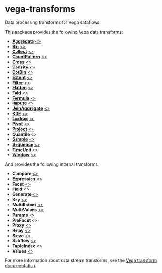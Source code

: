# vega-transforms

Data processing transforms for Vega dataflows.

This package provides the following Vega data transforms:

- [**Aggregate**](https://vega.github.io/vega/docs/transforms/aggregate/) [&lt;&gt;](https://github.com/vega/vega/blob/master/packages/vega-transforms/src/Aggregate.js "Source")
- [**Bin**](https://vega.github.io/vega/docs/transforms/bin/) [&lt;&gt;](https://github.com/vega/vega/blob/master/packages/vega-transforms/src/Bin.js "Source")
- [**Collect**](https://vega.github.io/vega/docs/transforms/collect/) [&lt;&gt;](https://github.com/vega/vega/blob/master/packages/vega-transforms/src/Collect.js "Source")
- [**CountPattern**](https://vega.github.io/vega/docs/transforms/countpattern/) [&lt;&gt;](https://github.com/vega/vega/blob/master/packages/vega-transforms/src/CountPattern.js "Source")
- [**Cross**](https://vega.github.io/vega/docs/transforms/cross/) [&lt;&gt;](https://github.com/vega/vega/blob/master/packages/vega-transforms/src/Cross.js "Source")
- [**Density**](https://vega.github.io/vega/docs/transforms/density/) [&lt;&gt;](https://github.com/vega/vega/blob/master/packages/vega-transforms/src/Density.js "Source")
- [**DotBin**](https://vega.github.io/vega/docs/transforms/dotbin/) [&lt;&gt;](https://github.com/vega/vega/blob/master/packages/vega-transforms/src/DotBin.js "Source")
- [**Extent**](https://vega.github.io/vega/docs/transforms/extent/) [&lt;&gt;](https://github.com/vega/vega/blob/master/packages/vega-transforms/src/Extent.js "Source")
- [**Filter**](https://vega.github.io/vega/docs/transforms/filter/) [&lt;&gt;](https://github.com/vega/vega/blob/master/packages/vega-transforms/src/Filter.js "Source")
- [**Flatten**](https://vega.github.io/vega/docs/transforms/flatten/) [&lt;&gt;](https://github.com/vega/vega/blob/master/packages/vega-transforms/src/Flatten.js "Source")
- [**Fold**](https://vega.github.io/vega/docs/transforms/fold/) [&lt;&gt;](https://github.com/vega/vega/blob/master/packages/vega-transforms/src/Fold.js "Source")
- [**Formula**](https://vega.github.io/vega/docs/transforms/formula/) [&lt;&gt;](https://github.com/vega/vega/blob/master/packages/vega-transforms/src/Formula.js "Source")
- [**Impute**](https://vega.github.io/vega/docs/transforms/Impute/) [&lt;&gt;](https://github.com/vega/vega/blob/master/packages/vega-transforms/src/Impute.js "Source")
- [**JoinAggregate**](https://vega.github.io/vega/docs/transforms/joinaggregate/) [&lt;&gt;](https://github.com/vega/vega/blob/master/packages/vega-transforms/src/JoinAggregate.js "Source")
- [**KDE**](https://vega.github.io/vega/docs/transforms/kde/) [&lt;&gt;](https://github.com/vega/vega/blob/master/packages/vega-transforms/src/KDE.js "Source")
- [**Lookup**](https://vega.github.io/vega/docs/transforms/lookup/) [&lt;&gt;](https://github.com/vega/vega/blob/master/packages/vega-transforms/src/Lookup.js "Source")
- [**Pivot**](https://vega.github.io/vega/docs/transforms/pivot/) [&lt;&gt;](https://github.com/vega/vega/blob/master/packages/vega-transforms/src/Pivot.js "Source")
- [**Project**](https://vega.github.io/vega/docs/transforms/project/) [&lt;&gt;](https://github.com/vega/vega/blob/master/packages/vega-transforms/src/Project.js "Source")
- [**Quantile**](https://vega.github.io/vega/docs/transforms/quantile/) [&lt;&gt;](https://github.com/vega/vega/blob/master/packages/vega-transforms/src/Quantile.js "Source")
- [**Sample**](https://vega.github.io/vega/docs/transforms/sample/) [&lt;&gt;](https://github.com/vega/vega/blob/master/packages/vega-transforms/src/Sample.js "Source")
- [**Sequence**](https://vega.github.io/vega/docs/transforms/sequence/) [&lt;&gt;](https://github.com/vega/vega/blob/master/packages/vega-transforms/src/Sequence.js "Source")
- [**TimeUnit**](https://vega.github.io/vega/docs/transforms/timeunit/) [&lt;&gt;](https://github.com/vega/vega/blob/master/packages/vega-transforms/src/TimeUnit.js "Source")
- [**Window**](https://vega.github.io/vega/docs/transforms/window/) [&lt;&gt;](https://github.com/vega/vega/blob/master/packages/vega-transforms/src/Window.js "Source")

And provides the following internal transforms:

- **Compare** [&lt;&gt;](https://github.com/vega/vega/blob/master/packages/vega-transforms/src/Compare.js "Source")
- **Expression** [&lt;&gt;](https://github.com/vega/vega/blob/master/packages/vega-transforms/src/Expression.js "Source")
- **Facet** [&lt;&gt;](https://github.com/vega/vega/blob/master/packages/vega-transforms/src/Facet.js "Source")
- **Field** [&lt;&gt;](https://github.com/vega/vega/blob/master/packages/vega-transforms/src/Field.js "Source")
- **Generate** [&lt;&gt;](https://github.com/vega/vega/blob/master/packages/vega-transforms/src/Generate.js "Source")
- **Key** [&lt;&gt;](https://github.com/vega/vega/blob/master/packages/vega-transforms/src/Key.js "Source")
- **MultiExtent** [&lt;&gt;](https://github.com/vega/vega/blob/master/packages/vega-transforms/src/MultiExtent.js "Source")
- **MultiValues** [&lt;&gt;](https://github.com/vega/vega/blob/master/packages/vega-transforms/src/MultiValues.js "Source")
- **Params** [&lt;&gt;](https://github.com/vega/vega/blob/master/packages/vega-transforms/src/Params.js "Source")
- **PreFacet** [&lt;&gt;](https://github.com/vega/vega/blob/master/packages/vega-transforms/src/PreFacet.js "Source")
- **Proxy** [&lt;&gt;](https://github.com/vega/vega/blob/master/packages/vega-transforms/src/Proxy.js "Source")
- **Relay** [&lt;&gt;](https://github.com/vega/vega/blob/master/packages/vega-transforms/src/Relay.js "Source")
- **Sieve** [&lt;&gt;](https://github.com/vega/vega/blob/master/packages/vega-transforms/src/Sieve.js "Source")
- **Subflow** [&lt;&gt;](https://github.com/vega/vega/blob/master/packages/vega-transforms/src/Subflow.js "Source")
- **TupleIndex** [&lt;&gt;](https://github.com/vega/vega/blob/master/packages/vega-transforms/src/TupleIndex.js "Source")
- **Values** [&lt;&gt;](https://github.com/vega/vega/blob/master/packages/vega-transforms/src/Values.js "Source")

For more information about data stream transforms, see the [Vega transform documentation](https://vega.github.io/vega/docs/transforms/).
